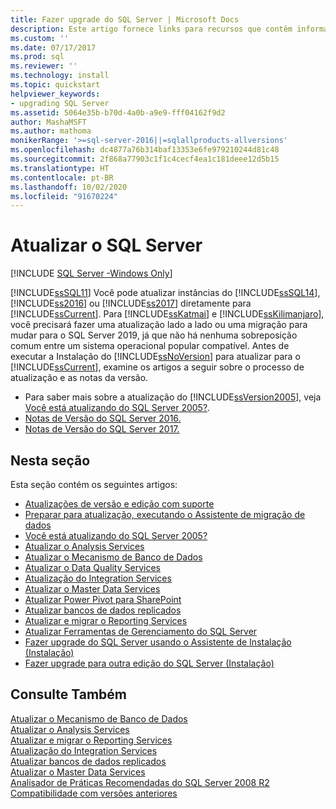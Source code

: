 ```yaml
---
title: Fazer upgrade do SQL Server | Microsoft Docs
description: Este artigo fornece links para recursos que contêm informações de atualização para instâncias de diferentes versões do SQL Server.
ms.custom: ''
ms.date: 07/17/2017
ms.prod: sql
ms.reviewer: ''
ms.technology: install
ms.topic: quickstart
helpviewer_keywords:
- upgrading SQL Server
ms.assetid: 5064e35b-b70d-4a0b-a9e9-fff04162f9d2
author: MashaMSFT
ms.author: mathoma
monikerRange: '>=sql-server-2016||=sqlallproducts-allversions'
ms.openlocfilehash: dc4877a76b314baf13353e6fe979210244d81c48
ms.sourcegitcommit: 2f868a77903c1f1c4cecf4ea1c181deee12d5b15
ms.translationtype: HT
ms.contentlocale: pt-BR
ms.lasthandoff: 10/02/2020
ms.locfileid: "91670224"
---
```

# <a name="upgrade-sql-server"></a>Atualizar o SQL Server
[!INCLUDE [SQL Server -Windows Only](../../includes/applies-to-version/sql-windows-only.md)]
 
 [!INCLUDE[ssSQL11](../../includes/sssql11-md.md)] Você pode atualizar instâncias do [!INCLUDE[ssSQL14](../../includes/sssql14-md.md)], [!INCLUDE[ss2016](../../includes/sssql15-md.md)] ou [!INCLUDE[ss2017](../../includes/sssqlv14-md.md)] diretamente para [!INCLUDE[ssCurrent](../../includes/sscurrent-md.md)]. Para [!INCLUDE[ssKatmai](../../includes/sskatmai-md.md)] e [!INCLUDE[ssKilimanjaro](../../includes/sskilimanjaro-md.md)], você precisará fazer uma atualização lado a lado ou uma migração para mudar para o SQL Server 2019, já que não há nenhuma sobreposição comum entre um sistema operacional popular compatível. Antes de executar a Instalação do [!INCLUDE[ssNoVersion](../../includes/ssnoversion-md.md)] para atualizar para o [!INCLUDE[ssCurrent](../../includes/sscurrent-md.md)], examine os artigos a seguir sobre o processo de atualização e as notas da versão.  
  
   - Para saber mais sobre a atualização do [!INCLUDE[ssVersion2005](../../includes/ssversion2005-md.md)], veja [Você está atualizando do SQL Server 2005?](../../sql-server/end-of-support/sql-server-end-of-life-overview.md).  
   - [Notas de Versão do SQL Server 2016.](../../sql-server/sql-server-2016-release-notes.md) 
   - [Notas de Versão do SQL Server 2017.](../../sql-server/sql-server-2017-release-notes.md) 
  
## <a name="in-this-section"></a>Nesta seção  
Esta seção contém os seguintes artigos:  
  
-   [Atualizações de versão e edição com suporte](../../database-engine/install-windows/supported-version-and-edition-upgrades.md)  
-   [Preparar para atualização, executando o Assistente de migração de dados](../../database-engine/install-windows/prepare-for-upgrade-by-running-data-migration-assistant.md)  
-   [Você está atualizando do SQL Server 2005?](../../sql-server/end-of-support/sql-server-end-of-life-overview.md)  
-   [Atualizar o Analysis Services](../../database-engine/install-windows/upgrade-analysis-services.md)  
-   [Atualizar o Mecanismo de Banco de Dados](../../database-engine/install-windows/upgrade-database-engine.md)  
-   [Atualizar o Data Quality Services](../../database-engine/install-windows/upgrade-data-quality-services.md)  
-   [Atualização do Integration Services](../../integration-services/install-windows/upgrade-integration-services.md)  
-   [Atualizar o Master Data Services](../../database-engine/install-windows/upgrade-master-data-services.md)  
-   [Atualizar Power Pivot para SharePoint](../../database-engine/install-windows/upgrade-power-pivot-for-sharepoint.md)  
-   [Atualizar bancos de dados replicados](../../database-engine/install-windows/upgrade-replicated-databases.md)  
-   [Atualizar e migrar o Reporting Services](../../reporting-services/install-windows/upgrade-and-migrate-reporting-services.md)  
-   [Atualizar Ferramentas de Gerenciamento do SQL Server](../../database-engine/install-windows/upgrade-sql-server-management-tools.md)  
-   [Fazer upgrade do SQL Server usando o Assistente de Instalação &#40;Instalação&#41;](../../database-engine/install-windows/upgrade-sql-server-using-the-installation-wizard-setup.md)  
-   [Fazer upgrade para outra edição do SQL Server &#40;Instalação&#41;](../../database-engine/install-windows/upgrade-to-a-different-edition-of-sql-server-setup.md)  
  
## <a name="see-also"></a>Consulte Também  
 [Atualizar o Mecanismo de Banco de Dados](../../database-engine/install-windows/upgrade-database-engine.md)   
 [Atualizar o Analysis Services](../../database-engine/install-windows/upgrade-analysis-services.md)   
 [Atualizar e migrar o Reporting Services](../../reporting-services/install-windows/upgrade-and-migrate-reporting-services.md)   
 [Atualização do Integration Services](../../integration-services/install-windows/upgrade-integration-services.md)   
 [Atualizar bancos de dados replicados](../../database-engine/install-windows/upgrade-replicated-databases.md)   
 [Atualizar o Master Data Services](../../database-engine/install-windows/upgrade-master-data-services.md)   
 [Analisador de Práticas Recomendadas do SQL Server 2008 R2](https://www.microsoft.com/download/details.aspx?id=436)   
 [Compatibilidade com versões anteriores](../discontinued-database-engine-functionality-in-sql-server.md)  
  
